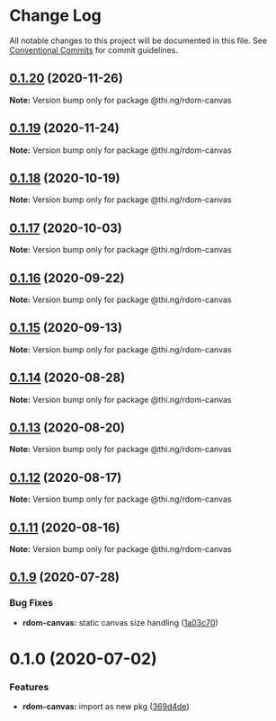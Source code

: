 # Change Log

All notable changes to this project will be documented in this file.
See [Conventional Commits](https://conventionalcommits.org) for commit guidelines.

## [0.1.20](https://github.com/thi-ng/umbrella/compare/@thi.ng/rdom-canvas@0.1.19...@thi.ng/rdom-canvas@0.1.20) (2020-11-26)

**Note:** Version bump only for package @thi.ng/rdom-canvas





## [0.1.19](https://github.com/thi-ng/umbrella/compare/@thi.ng/rdom-canvas@0.1.18...@thi.ng/rdom-canvas@0.1.19) (2020-11-24)

**Note:** Version bump only for package @thi.ng/rdom-canvas





## [0.1.18](https://github.com/thi-ng/umbrella/compare/@thi.ng/rdom-canvas@0.1.17...@thi.ng/rdom-canvas@0.1.18) (2020-10-19)

**Note:** Version bump only for package @thi.ng/rdom-canvas





## [0.1.17](https://github.com/thi-ng/umbrella/compare/@thi.ng/rdom-canvas@0.1.16...@thi.ng/rdom-canvas@0.1.17) (2020-10-03)

**Note:** Version bump only for package @thi.ng/rdom-canvas





## [0.1.16](https://github.com/thi-ng/umbrella/compare/@thi.ng/rdom-canvas@0.1.15...@thi.ng/rdom-canvas@0.1.16) (2020-09-22)

**Note:** Version bump only for package @thi.ng/rdom-canvas





## [0.1.15](https://github.com/thi-ng/umbrella/compare/@thi.ng/rdom-canvas@0.1.14...@thi.ng/rdom-canvas@0.1.15) (2020-09-13)

**Note:** Version bump only for package @thi.ng/rdom-canvas





## [0.1.14](https://github.com/thi-ng/umbrella/compare/@thi.ng/rdom-canvas@0.1.13...@thi.ng/rdom-canvas@0.1.14) (2020-08-28)

**Note:** Version bump only for package @thi.ng/rdom-canvas





## [0.1.13](https://github.com/thi-ng/umbrella/compare/@thi.ng/rdom-canvas@0.1.12...@thi.ng/rdom-canvas@0.1.13) (2020-08-20)

**Note:** Version bump only for package @thi.ng/rdom-canvas





## [0.1.12](https://github.com/thi-ng/umbrella/compare/@thi.ng/rdom-canvas@0.1.11...@thi.ng/rdom-canvas@0.1.12) (2020-08-17)

**Note:** Version bump only for package @thi.ng/rdom-canvas





## [0.1.11](https://github.com/thi-ng/umbrella/compare/@thi.ng/rdom-canvas@0.1.10...@thi.ng/rdom-canvas@0.1.11) (2020-08-16)

**Note:** Version bump only for package @thi.ng/rdom-canvas





## [0.1.9](https://github.com/thi-ng/umbrella/compare/@thi.ng/rdom-canvas@0.1.8...@thi.ng/rdom-canvas@0.1.9) (2020-07-28)


### Bug Fixes

* **rdom-canvas:** static canvas size handling ([1a03c70](https://github.com/thi-ng/umbrella/commit/1a03c70e3e9fe6c8b096f78084dc590102d96893))





# 0.1.0 (2020-07-02)


### Features

* **rdom-canvas:** import as new pkg ([369d4de](https://github.com/thi-ng/umbrella/commit/369d4de29c0b0c1ff3092126902f1835ac61870e))

